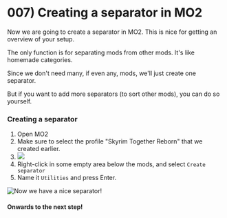 # 007) Creating a separator in MO2

Now we are going to create a separator in MO2. This is nice for getting an overview of your setup.

The only function is for separating mods from other mods. It's like homemade categories.

Since we don't need many, if even any, mods, we'll just create one separator.

But if you want to add more separators (to sort other mods), you can do so yourself.

### Creating a separator

1. Open MO2
2. Make sure to select the profile "Skyrim Together Reborn" that we created earlier.
3. ![](https://shx.is/5BiQKJGiF.png)
4. Right-click in some empty area below the mods, and select `Create separator`
5. Name it `Utilities` and press Enter.

![Now we have a nice separator!](https://shx.is/5BiRamd9b.gif)

#### Onwards to the next step!
